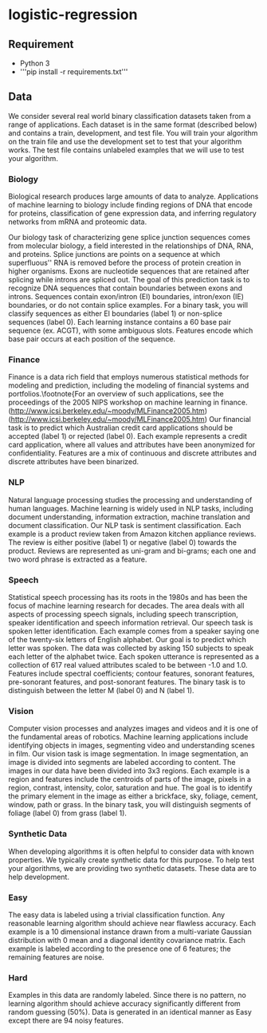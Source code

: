 # logistic-regression

## Requirement
* Python 3
* '''pip install -r requirements.txt'''


## Data
We consider several real world binary classification datasets taken from a range of applications. Each dataset is in the same format (described below) and contains a train, development, and test file. You will train your algorithm on the train file and use the development set to test that your algorithm works. The test file contains unlabeled examples that we will use to test your algorithm.

### Biology
Biological research produces large amounts of data to analyze. Applications of machine learning to biology include finding regions of DNA that encode for proteins, classification of gene expression data, and inferring regulatory networks from mRNA and proteomic data.
	
Our biology task of characterizing gene splice junction sequences comes from molecular biology, a field interested in the relationships of DNA, RNA, and proteins. Splice junctions are points on a sequence at which superfluous'' RNA is removed before the process of protein creation in higher organisms. Exons are nucleotide sequences that are retained after splicing while introns are spliced out. The goal of this prediction task is to recognize DNA sequences that contain boundaries between exons and introns. Sequences contain exon/intron (EI) boundaries, intron/exon (IE) boundaries, or do not contain splice examples.
For a binary task, you will classify sequences as either EI boundaries (label 1) or non-splice sequences (label 0). Each learning instance contains a 60 base pair sequence (ex. ACGT), with some ambiguous slots. Features encode which base pair occurs at each position of the sequence.

### Finance
Finance is a data rich field that employs numerous statistical methods for modeling and prediction, including the modeling of financial systems and portfolios.\footnote{For an overview of such applications, see the proceedings of the 2005 NIPS workshop on machine learning in finance. (http://www.icsi.berkeley.edu/~moody/MLFinance2005.htm) (http://www.icsi.berkeley.edu/~moody/MLFinance2005.htm)
Our financial task is to predict which Australian credit card applications should be accepted (label 1) or rejected (label 0). Each example represents a credit card application, where all values and attributes have been anonymized for confidentiality. Features are a mix of continuous and discrete attributes and discrete attributes have been binarized.
	
### NLP
Natural language processing studies the processing and understanding of human languages. Machine learning is widely used in NLP tasks, including document understanding, information extraction, machine translation and document classification.
Our NLP task is sentiment classification. Each example is a product review taken from Amazon kitchen appliance reviews. The review is either positive (label 1) or negative (label 0) towards the product. Reviews are represented as uni-gram and bi-grams; each one and two word phrase is extracted as a feature.
	
### Speech
Statistical speech processing has its roots in the 1980s and has been the focus of machine learning research for decades. The area deals with all aspects of processing speech signals, including speech transcription, speaker identification and speech information retrieval.
Our speech task is spoken letter identification. Each example comes from a speaker saying one of the twenty-six letters of English alphabet. Our goal is to predict which letter was spoken. The data was collected by asking 150 subjects to speak each letter of the alphabet twice.
Each spoken utterance is represented as a collection of 617 real valued attributes scaled to be between -1.0 and 1.0. Features include spectral coefficients; contour features, sonorant features, pre-sonorant features, and post-sonorant features. The binary task is to distinguish between the letter M (label 0) and N (label 1).
	
### Vision
Computer vision processes and analyzes images and videos and it is one of the fundamental areas of robotics. Machine learning applications include identifying objects in images, segmenting video and understanding scenes in film.
Our vision task is image segmentation. In image segmentation, an image is divided into segments are labeled according to content. The images in our data have been divided into 3x3 regions. Each example is a region and features include the centroids of parts of the image, pixels in a region, contrast, intensity, color, saturation and hue. The goal is to identify the primary element in the image as either a brickface, sky, foliage, cement, window, path or grass. In the binary task, you will distinguish segments of foliage (label 0) from grass (label 1).
	
### Synthetic Data
When developing algorithms it is often helpful to consider data with known properties. We typically create synthetic data for this purpose. To help test your algorithms, we are providing two synthetic datasets. These data are to help development.
	
### Easy
The easy data is labeled using a trivial classification function. Any reasonable learning algorithm should achieve near flawless accuracy. Each example is a 10 dimensional instance drawn from a multi-variate Gaussian distribution with 0 mean and a diagonal identity covariance matrix. Each example is labeled according to the presence one of 6 features; the remaining features are noise.
	
### Hard
Examples in this data are randomly labeled. Since there is no pattern, no learning algorithm should achieve accuracy significantly different from random guessing (50\%). Data is generated in an identical manner as Easy except there are 94 noisy features.
